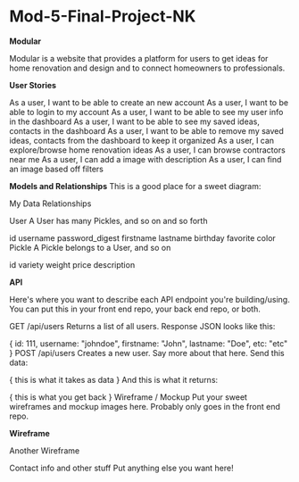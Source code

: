 # Mod-5-Final-Project-NK

**Modular**

Modular is a website that provides a platform for users to get ideas for home renovation and design and to connect homeowners to professionals. 


**User Stories**

As a user, I want to be able to create an new account
As a user, I want to be able to login to my account
As a user, I want to be able to see my user info in the dashboard
As a user, I want to be able to see my saved ideas, contacts in the dashboard
As a user, I want to be able to remove my saved ideas, contacts from the dashboard to keep it organized
As a user, I can explore/browse home renovation ideas
As a user, I can browse contractors near me 
As a user, I can add a image with description
As a user, I can find an image based off filters


**Models and Relationships**
This is a good place for a sweet diagram:

My Data Relationships

User
A User has many Pickles, and so on and so forth

id
username
password_digest
firstname
lastname
birthday
favorite color
Pickle
A Pickle belongs to a User, and so on

id
variety
weight
price
description

**API**

Here's where you want to describe each API endpoint you're building/using. You can put this in your front end repo, your back end repo, or both.

GET /api/users
Returns a list of all users. Response JSON looks like this:

{ 
  id: 111,
  username: "johndoe",
  firstname: "John",
  lastname: "Doe",
  etc: "etc"
}
POST /api/users
Creates a new user. Say more about that here. Send this data:

{ this is what it takes as data }
And this is what it returns:

{ this is what you get back }
Wireframe / Mockup
Put your sweet wireframes and mockup images here. Probably only goes in the front end repo.

**Wireframe**

Another Wireframe

Contact info and other stuff
Put anything else you want here!
